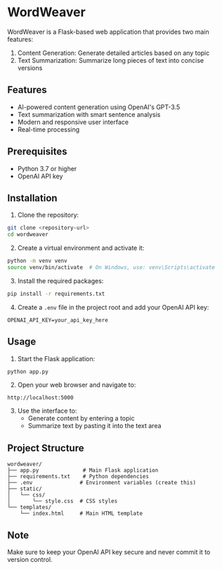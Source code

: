 # WordWeaver

WordWeaver is a Flask-based web application that provides two main features:
1. Content Generation: Generate detailed articles based on any topic
2. Text Summarization: Summarize long pieces of text into concise versions

## Features

- AI-powered content generation using OpenAI's GPT-3.5
- Text summarization with smart sentence analysis
- Modern and responsive user interface
- Real-time processing

## Prerequisites

- Python 3.7 or higher
- OpenAI API key

## Installation

1. Clone the repository:
```bash
git clone <repository-url>
cd wordweaver
```

2. Create a virtual environment and activate it:
```bash
python -m venv venv
source venv/bin/activate  # On Windows, use: venv\Scripts\activate
```

3. Install the required packages:
```bash
pip install -r requirements.txt
```

4. Create a `.env` file in the project root and add your OpenAI API key:
```
OPENAI_API_KEY=your_api_key_here
```

## Usage

1. Start the Flask application:
```bash
python app.py
```

2. Open your web browser and navigate to:
```
http://localhost:5000
```

3. Use the interface to:
   - Generate content by entering a topic
   - Summarize text by pasting it into the text area

## Project Structure

```
wordweaver/
├── app.py              # Main Flask application
├── requirements.txt    # Python dependencies
├── .env               # Environment variables (create this)
├── static/
│   └── css/
│       └── style.css  # CSS styles
└── templates/
    └── index.html     # Main HTML template
```

## Note

Make sure to keep your OpenAI API key secure and never commit it to version control. 